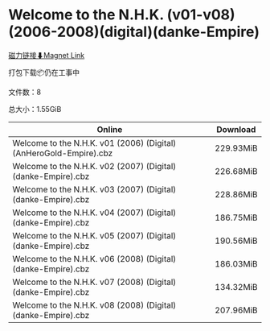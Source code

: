 # Welcome to the N.H.K. (v01-v08)(2006-2008)(digital)(danke-Empire)

[磁力链接⬇Magnet Link](magnet:?xt=urn:btih:96ac03865b2d9e19ffb68cd7c98e7a807f11a2d1&dn=Welcome%20to%20the%20N.H.K.%20%28v01-v08%29%282006-2008%29%28digital%29%28danke-Empire%29)

打包下载📦仍在工事中

文件数：8

总大小：1.55GiB

Online | Download
--- | ---
Welcome to the N.H.K. v01 (2006) (Digital) (AnHeroGold-Empire).cbz | 229.93MiB
Welcome to the N.H.K. v02 (2007) (Digital) (danke-Empire).cbz | 226.68MiB
Welcome to the N.H.K. v03 (2007) (Digital) (danke-Empire).cbz | 228.86MiB
Welcome to the N.H.K. v04 (2007) (Digital) (danke-Empire).cbz | 186.75MiB
Welcome to the N.H.K. v05 (2007) (Digital) (danke-Empire).cbz | 190.56MiB
Welcome to the N.H.K. v06 (2008) (Digital) (danke-Empire).cbz | 186.03MiB
Welcome to the N.H.K. v07 (2008) (Digital) (danke-Empire).cbz | 134.32MiB
Welcome to the N.H.K. v08 (2008) (Digital) (danke-Empire).cbz | 207.96MiB